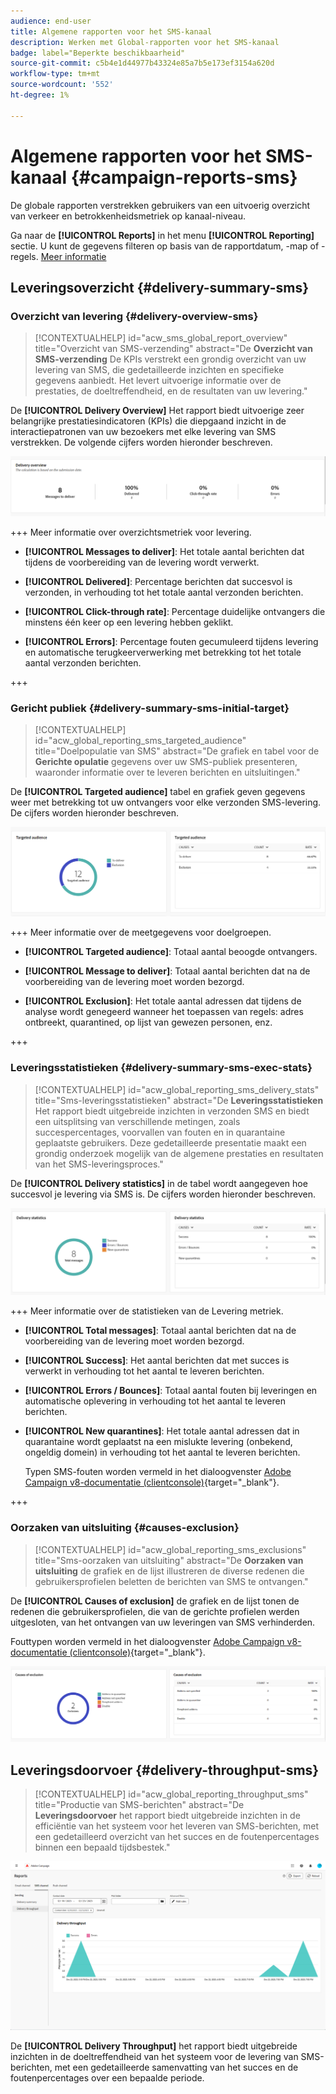 ```yaml
---
audience: end-user
title: Algemene rapporten voor het SMS-kanaal
description: Werken met Global-rapporten voor het SMS-kanaal
badge: label="Beperkte beschikbaarheid"
source-git-commit: c5b4e1d44977b43324e85a7b5e173ef3154a620d
workflow-type: tm+mt
source-wordcount: '552'
ht-degree: 1%

---
```


# Algemene rapporten voor het SMS-kanaal {#campaign-reports-sms}

De globale rapporten verstrekken gebruikers van een uitvoerig overzicht van verkeer en betrokkenheidsmetriek op kanaal-niveau.

Ga naar de **[!UICONTROL Reports]** in het menu **[!UICONTROL Reporting]** sectie. U kunt de gegevens filteren op basis van de rapportdatum, -map of -regels. [Meer informatie](global-reports.md)

## Leveringsoverzicht {#delivery-summary-sms}

### Overzicht van levering {#delivery-overview-sms}

>[!CONTEXTUALHELP]
>id="acw_sms_global_report_overview"
>title="Overzicht van SMS-verzending"
>abstract="De **Overzicht van SMS-verzending** De KPIs verstrekt een grondig overzicht van uw levering van SMS, die gedetailleerde inzichten en specifieke gegevens aanbiedt. Het levert uitvoerige informatie over de prestaties, de doeltreffendheid, en de resultaten van uw levering."

De **[!UICONTROL Delivery Overview]** Het rapport biedt uitvoerige zeer belangrijke prestatiesindicatoren (KPIs) die diepgaand inzicht in de interactiepatronen van uw bezoekers met elke levering van SMS verstrekken. De volgende cijfers worden hieronder beschreven.

![](assets/global_report_sms_delivery_overview.png)

+++ Meer informatie over overzichtsmetriek voor levering.

* **[!UICONTROL Messages to deliver]**: Het totale aantal berichten dat tijdens de voorbereiding van de levering wordt verwerkt.

* **[!UICONTROL Delivered]**: Percentage berichten dat succesvol is verzonden, in verhouding tot het totale aantal verzonden berichten.

* **[!UICONTROL Click-through rate]**: Percentage duidelijke ontvangers die minstens één keer op een levering hebben geklikt.

* **[!UICONTROL Errors]**: Percentage fouten gecumuleerd tijdens levering en automatische terugkeerverwerking met betrekking tot het totale aantal verzonden berichten.

+++

### Gericht publiek {#delivery-summary-sms-initial-target}

>[!CONTEXTUALHELP]
>id="acw_global_reporting_sms_targeted_audience"
>title="Doelpopulatie van SMS"
>abstract="De grafiek en tabel voor de **Gerichte opulatie** gegevens over uw SMS-publiek presenteren, waaronder informatie over te leveren berichten en uitsluitingen."

De **[!UICONTROL Targeted audience]** tabel en grafiek geven gegevens weer met betrekking tot uw ontvangers voor elke verzonden SMS-levering. De cijfers worden hieronder beschreven.

![](assets/global_report_sms_targeted_audience.png)

+++ Meer informatie over de meetgegevens voor doelgroepen.

* **[!UICONTROL Targeted audience]**: Totaal aantal beoogde ontvangers.

* **[!UICONTROL Message to deliver]**: Totaal aantal berichten dat na de voorbereiding van de levering moet worden bezorgd.

* **[!UICONTROL Exclusion]**: Het totale aantal adressen dat tijdens de analyse wordt genegeerd wanneer het toepassen van regels: adres ontbreekt, quarantined, op lijst van gewezen personen, enz.

+++

### Leveringsstatistieken {#delivery-summary-sms-exec-stats}

>[!CONTEXTUALHELP]
>id="acw_global_reporting_sms_delivery_stats"
>title="Sms-leveringsstatistieken"
>abstract="De **Leveringsstatistieken** Het rapport biedt uitgebreide inzichten in verzonden SMS en biedt een uitsplitsing van verschillende metingen, zoals succespercentages, voorvallen van fouten en in quarantaine geplaatste gebruikers. Deze gedetailleerde presentatie maakt een grondig onderzoek mogelijk van de algemene prestaties en resultaten van het SMS-leveringsproces."

De **[!UICONTROL Delivery statistics]** in de tabel wordt aangegeven hoe succesvol je levering via SMS is. De cijfers worden hieronder beschreven.

![](assets/global_report_sms_delivery_statistics.png)

+++ Meer informatie over de statistieken van de Levering metriek.

* **[!UICONTROL Total messages]**: Totaal aantal berichten dat na de voorbereiding van de levering moet worden bezorgd.

* **[!UICONTROL Success]**: Het aantal berichten dat met succes is verwerkt in verhouding tot het aantal te leveren berichten.

* **[!UICONTROL Errors / Bounces]**: Totaal aantal fouten bij leveringen en automatische oplevering in verhouding tot het aantal te leveren berichten.

* **[!UICONTROL New quarantines]**: Het totale aantal adressen dat in quarantaine wordt geplaatst na een mislukte levering (onbekend, ongeldig domein) in verhouding tot het aantal te leveren berichten.

  Typen SMS-fouten worden vermeld in het dialoogvenster [Adobe Campaign v8-documentatie (clientconsole)](https://experienceleague.adobe.com/docs/campaign/campaign-v8/send/failures/delivery-failures.html#sms-quarantines){target="_blank"}.

+++

### Oorzaken van uitsluiting {#causes-exclusion}

>[!CONTEXTUALHELP]
>id="acw_global_reporting_sms_exclusions"
>title="Sms-oorzaken van uitsluiting"
>abstract="De **Oorzaken van uitsluiting** de grafiek en de lijst illustreren de diverse redenen die gebruikersprofielen beletten de berichten van SMS te ontvangen."

De **[!UICONTROL Causes of exclusion]** de grafiek en de lijst tonen de redenen die gebruikersprofielen, die van de gerichte profielen werden uitgesloten, van het ontvangen van uw leveringen van SMS verhinderden.

Fouttypen worden vermeld in het dialoogvenster [Adobe Campaign v8-documentatie (clientconsole)](https://experienceleague.adobe.com/docs/campaign/campaign-v8/send/failures/delivery-failures.html#email-error-types){target="_blank"}.

![](assets/global_report_sms_causes_exclusion.png)

## Leveringsdoorvoer {#delivery-throughput-sms}

>[!CONTEXTUALHELP]
>id="acw_global_reporting_throughput_sms"
>title="Productie van SMS-berichten"
>abstract="De **Leveringsdoorvoer** het rapport biedt uitgebreide inzichten in de efficiëntie van het systeem voor het leveren van SMS-berichten, met een gedetailleerd overzicht van het succes en de foutenpercentages binnen een bepaald tijdsbestek."

![](assets/global_report_sms_delivery_throughput.png)

De **[!UICONTROL Delivery Throughput]** het rapport biedt uitgebreide inzichten in de doeltreffendheid van het systeem voor de levering van SMS-berichten, met een gedetailleerde samenvatting van het succes en de foutenpercentages over een bepaalde periode.
